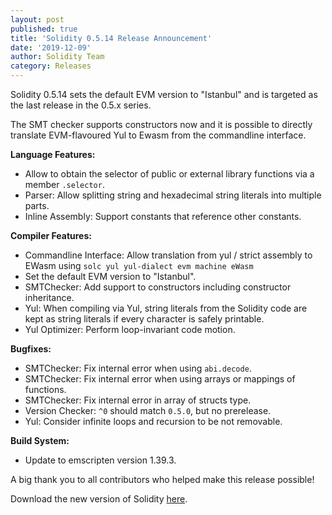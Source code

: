 ```yaml
---
layout: post
published: true
title: 'Solidity 0.5.14 Release Announcement'
date: '2019-12-09'
author: Solidity Team
category: Releases
---
```


Solidity 0.5.14 sets the default EVM version to "Istanbul" and is targeted as the last release in the 0.5.x series.

The SMT checker supports constructors now and it is possible to directly translate EVM-flavoured Yul to Ewasm from the commandline interface.


**Language Features:**
 * Allow to obtain the selector of public or external library functions via a member ``.selector``.
 * Parser: Allow splitting string and hexadecimal string literals into multiple parts.
 * Inline Assembly: Support constants that reference other constants.


**Compiler Features:**
 * Commandline Interface: Allow translation from yul / strict assembly to EWasm using ``solc yul yul-dialect evm machine eWasm``
 * Set the default EVM version to "Istanbul".
 * SMTChecker: Add support to constructors including constructor inheritance.
 * Yul: When compiling via Yul, string literals from the Solidity code are kept as string literals if every character is safely printable.
 * Yul Optimizer: Perform loop-invariant code motion.


**Bugfixes:**
 * SMTChecker: Fix internal error when using ``abi.decode``.
 * SMTChecker: Fix internal error when using arrays or mappings of functions.
 * SMTChecker: Fix internal error in array of structs type.
 * Version Checker: ``^0`` should match ``0.5.0``, but no prerelease.
 * Yul: Consider infinite loops and recursion to be not removable.


**Build System:**
 * Update to emscripten version 1.39.3.




A big thank you to all contributors who helped make this release possible!

Download the new version of Solidity [here](https://github.com/ethereum/solidity/releases/tag/v0.5.14).
  